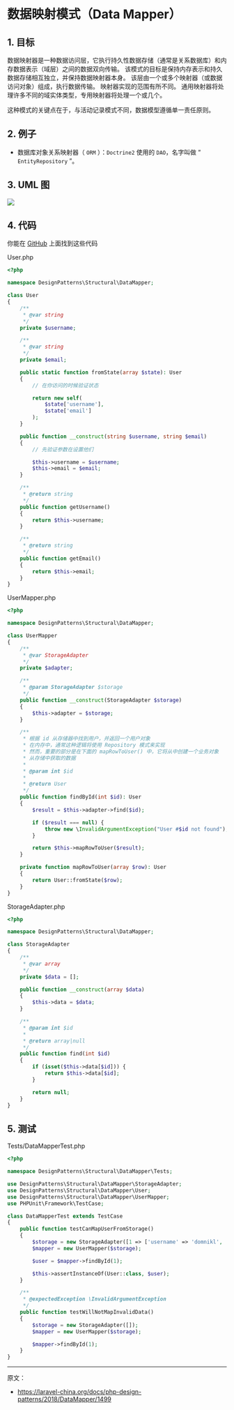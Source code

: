 # 数据映射模式（Data Mapper）

## 1. 目标

数据映射器是一种数据访问层，它执行持久性数据存储（通常是关系数据库）和内存数据表示（域层）之间的数据双向传输。 该模式的目标是保持内存表示和持久数据存储相互独立，并保持数据映射器本身。 该层由一个或多个映射器（或数据访问对象）组成，执行数据传输。 映射器实现的范围有所不同。 通用映射器将处理许多不同的域实体类型，专用映射器将处理一个或几个。

这种模式的关键点在于，与活动记录模式不同，数据模型遵循单一责任原则。

## 2. 例子

- 数据库对象关系映射器（ `ORM` ）：`Doctrine2` 使用的 `DAO`，名字叫做 “ `EntityRepository` ”。

## 3. UML 图

![](assets/DataMapper.png)

## 4. 代码

你能在 [GitHub](https://github.com/domnikl/DesignPatternsPHP/tree/master/Structural/DataMapper) 上面找到这些代码

User.php

```php
<?php

namespace DesignPatterns\Structural\DataMapper;

class User
{
    /**
     * @var string
     */
    private $username;

    /**
     * @var string
     */
    private $email;

    public static function fromState(array $state): User
    {
        // 在你访问的时候验证状态

        return new self(
            $state['username'],
            $state['email']
        );
    }

    public function __construct(string $username, string $email)
    {
        // 先验证参数在设置他们

        $this->username = $username;
        $this->email = $email;
    }

    /**
     * @return string
     */
    public function getUsername()
    {
        return $this->username;
    }

    /**
     * @return string
     */
    public function getEmail()
    {
        return $this->email;
    }
}
```

UserMapper.php

```php
<?php

namespace DesignPatterns\Structural\DataMapper;

class UserMapper
{
    /**
     * @var StorageAdapter
     */
    private $adapter;

    /**
     * @param StorageAdapter $storage
     */
    public function __construct(StorageAdapter $storage)
    {
        $this->adapter = $storage;
    }

    /**
     * 根据 id 从存储器中找到用户，并返回一个用户对象
     * 在内存中，通常这种逻辑将使用 Repository 模式来实现
     * 然而，重要的部分是在下面的 mapRowToUser() 中，它将从中创建一个业务对象
     * 从存储中获取的数据
     *
     * @param int $id
     *
     * @return User
     */
    public function findById(int $id): User
    {
        $result = $this->adapter->find($id);

        if ($result === null) {
            throw new \InvalidArgumentException("User #$id not found");
        }

        return $this->mapRowToUser($result);
    }

    private function mapRowToUser(array $row): User
    {
        return User::fromState($row);
    }
}
```

StorageAdapter.php

```php
<?php

namespace DesignPatterns\Structural\DataMapper;

class StorageAdapter
{
    /**
     * @var array
     */
    private $data = [];

    public function __construct(array $data)
    {
        $this->data = $data;
    }

    /**
     * @param int $id
     *
     * @return array|null
     */
    public function find(int $id)
    {
        if (isset($this->data[$id])) {
            return $this->data[$id];
        }

        return null;
    }
}
```

## 5. 测试

Tests/DataMapperTest.php

```php
<?php

namespace DesignPatterns\Structural\DataMapper\Tests;

use DesignPatterns\Structural\DataMapper\StorageAdapter;
use DesignPatterns\Structural\DataMapper\User;
use DesignPatterns\Structural\DataMapper\UserMapper;
use PHPUnit\Framework\TestCase;

class DataMapperTest extends TestCase
{
    public function testCanMapUserFromStorage()
    {
        $storage = new StorageAdapter([1 => ['username' => 'domnikl', 'email' => 'liebler.dominik@gmail.com']]);
        $mapper = new UserMapper($storage);

        $user = $mapper->findById(1);

        $this->assertInstanceOf(User::class, $user);
    }

    /**
     * @expectedException \InvalidArgumentException
     */
    public function testWillNotMapInvalidData()
    {
        $storage = new StorageAdapter([]);
        $mapper = new UserMapper($storage);

        $mapper->findById(1);
    }
}
```

----

原文：

- https://laravel-china.org/docs/php-design-patterns/2018/DataMapper/1499